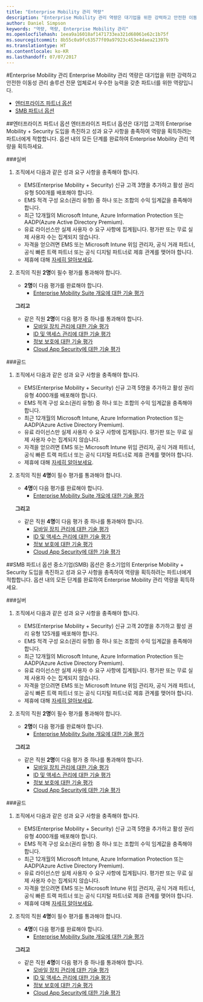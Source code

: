 ```yaml
---
title: "Enterprise Mobility 관리 역량"
description: "Enterprise Mobility 관리 역량은 대기업을 위한 강력하고 안전한 이동성 관리 솔루션 전문 업체로서 우수한 능력을 갖춘 파트너를 위한 역량입니다."
author: Daniel Simpson
keywords: "역량, 역량, Enterprise Mobility 관리"
ms.openlocfilehash: 1eea9a16018af1471733ea321d68061e62c1b75f
ms.sourcegitcommit: 8b55c0a9fc63577f09a97923c453e4daea21397b
ms.translationtype: HT
ms.contentlocale: ko-KR
ms.lasthandoff: 07/07/2017
---
```

#<a name="enterprise-mobility-management"></a>Enterprise Mobility 관리
Enterprise Mobility 관리 역량은 대기업을 위한 강력하고 안전한 이동성 관리 솔루션 전문 업체로서 우수한 능력을 갖춘 파트너를 위한 역량입니다.

- [엔터프라이즈 파트너 옵션](#enterprise-partner-option)
- [SMB 파트너 옵션](#smb-partner-option)


##<a name="enterprise-partner-option"></a>엔터프라이즈 파트너 옵션
엔터프라이즈 파트너 옵션은 대기업 고객의 Enterprise Mobility + Security 도입을 촉진하고 성과 요구 사항을 충족하여 역량을 획득하려는 파트너에게 적합합니다. 옵션 내의 모든 단계를 완료하여 Enterprise Mobility 관리 역량을 획득하세요.

###<a name="silver"></a>실버

1. 조직에서 다음과 같은 성과 요구 사항을 충족해야 합니다.

    - EMS(Enterprise Mobility + Security) 신규 고객 3명을 추가하고 활성 권리 유형 500개를 배포해야 합니다.
    - EMS 적격 구성 요소(권리 유형) 중 하나 또는 조합의 수익 임계값을 충족해야 합니다.
    - 최근 12개월의 Microsoft Intune, Azure Information Protection 또는 AADP(Azure Active Directory Premium).
    - 유료 라이선스만 실제 사용자 수 요구 사항에 집계됩니다. 평가판 또는 무료 실제 사용자 수는 집계되지 않습니다.
    - 자격을 얻으려면 EMS 또는 Microsoft Intune 위임 관리자, 공식 거래 파트너, 공식 빠른 트랙 파트너 또는 공식 디지털 파트너로 제휴 관계를 맺어야 합니다.
    - 제휴에 대해 [자세히 알아보세요](https://partner.microsoft.com/en-us/membership/digital-partner-of-record).  
  
2. 조직의 직원 **2명**이 필수 평가를 통과해야 합니다.

    - **2명**이 다음 평가를 완료해야 합니다.
        - [Enterprise Mobility Suite 개요에 대한 기술 평가](https://partneruniversity.microsoft.com/?whr=uri:MicrosoftAccount&courseId=13914&scoId=pUz3OLLaB_6104778676)

    **그리고**

    - 같은 직원 **2명**이 다음 평가 중 하나를 통과해야 합니다.
        - [모바일 장치 관리에 대한 기술 평가](https://partneruniversity.microsoft.com/?whr=uri:MicrosoftAccount&courseId=13916&scoId=QJDTvzLaB_2104778676)
        - [ID 및 액세스 관리에 대한 기술 평가](https://partneruniversity.microsoft.com/?whr=uri:MicrosoftAccount&courseId=13915&scoId=bi3tqeLaB_3204778676)
        - [정보 보호에 대한 기술 평가](https://partneruniversity.microsoft.com/?whr=uri:MicrosoftAccount&courseId=13917&scoId=Em0uaWMaB_1004778676)
        - [Cloud App Security에 대한 기술 평가](https://partneruniversity.microsoft.com/?whr=uri:MicrosoftAccount&courseId=13918&scoId=vGoZ9bNaB_8604778676)

###<a name="gold"></a>골드

1. 조직에서 다음과 같은 성과 요구 사항을 충족해야 합니다.

    - EMS(Enterprise Mobility + Security) 신규 고객 5명을 추가하고 활성 권리 유형 4000개를 배포해야 합니다.
    - EMS 적격 구성 요소(권리 유형) 중 하나 또는 조합의 수익 임계값을 충족해야 합니다.
    - 최근 12개월의 Microsoft Intune, Azure Information Protection 또는 AADP(Azure Active Directory Premium).
    - 유료 라이선스만 실제 사용자 수 요구 사항에 집계됩니다. 평가판 또는 무료 실제 사용자 수는 집계되지 않습니다.
    - 자격을 얻으려면 EMS 또는 Microsoft Intune 위임 관리자, 공식 거래 파트너, 공식 빠른 트랙 파트너 또는 공식 디지털 파트너로 제휴 관계를 맺어야 합니다.
    - 제휴에 대해 [자세히 알아보세요](https://partner.microsoft.com/en-us/membership/digital-partner-of-record).  
  
2. 조직의 직원 **4명**이 필수 평가를 통과해야 합니다.

    - **4명**이 다음 평가를 완료해야 합니다.
        - [Enterprise Mobility Suite 개요에 대한 기술 평가](https://partneruniversity.microsoft.com/?whr=uri:MicrosoftAccount&courseId=13914&scoId=pUz3OLLaB_6104778676)

    **그리고**

    - 같은 직원 **4명**이 다음 평가 중 하나를 통과해야 합니다.
        - [모바일 장치 관리에 대한 기술 평가](https://partneruniversity.microsoft.com/?whr=uri:MicrosoftAccount&courseId=13916&scoId=QJDTvzLaB_2104778676)
        - [ID 및 액세스 관리에 대한 기술 평가](https://partneruniversity.microsoft.com/?whr=uri:MicrosoftAccount&courseId=13915&scoId=bi3tqeLaB_3204778676)
        - [정보 보호에 대한 기술 평가](https://partneruniversity.microsoft.com/?whr=uri:MicrosoftAccount&courseId=13917&scoId=Em0uaWMaB_1004778676)
        - [Cloud App Security에 대한 기술 평가](https://partneruniversity.microsoft.com/?whr=uri:MicrosoftAccount&courseId=13918&scoId=vGoZ9bNaB_8604778676)
    
##<a name="smb-partner-option"></a>SMB 파트너 옵션
중소기업(SMB) 옵션은 중소기업의 Enterprise Mobility + Security 도입을 촉진하고 성과 요구 사항을 충족하여 역량을 획득하려는 파트너에게 적합합니다. 옵션 내의 모든 단계를 완료하여 Enterprise Mobility 관리 역량을 획득하세요.

###<a name="silver"></a>실버

1. 조직에서 다음과 같은 성과 요구 사항을 충족해야 합니다.

    - EMS(Enterprise Mobility + Security) 신규 고객 20명을 추가하고 활성 권리 유형 125개를 배포해야 합니다.
    - EMS 적격 구성 요소(권리 유형) 중 하나 또는 조합의 수익 임계값을 충족해야 합니다.
    - 최근 12개월의 Microsoft Intune, Azure Information Protection 또는 AADP(Azure Active Directory Premium).
    - 유료 라이선스만 실제 사용자 수 요구 사항에 집계됩니다. 평가판 또는 무료 실제 사용자 수는 집계되지 않습니다.
    - 자격을 얻으려면 EMS 또는 Microsoft Intune 위임 관리자, 공식 거래 파트너, 공식 빠른 트랙 파트너 또는 공식 디지털 파트너로 제휴 관계를 맺어야 합니다.
    - 제휴에 대해 [자세히 알아보세요](https://partner.microsoft.com/en-us/membership/digital-partner-of-record).  
  
2. 조직의 직원 **2명**이 필수 평가를 통과해야 합니다.

    - **2명**이 다음 평가를 완료해야 합니다.
        - [Enterprise Mobility Suite 개요에 대한 기술 평가](https://partneruniversity.microsoft.com/?whr=uri:MicrosoftAccount&courseId=13914&scoId=pUz3OLLaB_6104778676)

    **그리고**

    - 같은 직원 **2명**이 다음 평가 중 하나를 통과해야 합니다.
        - [모바일 장치 관리에 대한 기술 평가](https://partneruniversity.microsoft.com/?whr=uri:MicrosoftAccount&courseId=13916&scoId=QJDTvzLaB_2104778676)
        - [ID 및 액세스 관리에 대한 기술 평가](https://partneruniversity.microsoft.com/?whr=uri:MicrosoftAccount&courseId=13915&scoId=bi3tqeLaB_3204778676)
        - [정보 보호에 대한 기술 평가](https://partneruniversity.microsoft.com/?whr=uri:MicrosoftAccount&courseId=13917&scoId=Em0uaWMaB_1004778676)
        - [Cloud App Security에 대한 기술 평가](https://partneruniversity.microsoft.com/?whr=uri:MicrosoftAccount&courseId=13918&scoId=vGoZ9bNaB_8604778676)

###<a name="gold"></a>골드

1. 조직에서 다음과 같은 성과 요구 사항을 충족해야 합니다.

    - EMS(Enterprise Mobility + Security) 신규 고객 5명을 추가하고 활성 권리 유형 4000개를 배포해야 합니다.
    - EMS 적격 구성 요소(권리 유형) 중 하나 또는 조합의 수익 임계값을 충족해야 합니다.
    - 최근 12개월의 Microsoft Intune, Azure Information Protection 또는 AADP(Azure Active Directory Premium).
    - 유료 라이선스만 실제 사용자 수 요구 사항에 집계됩니다. 평가판 또는 무료 실제 사용자 수는 집계되지 않습니다.
    - 자격을 얻으려면 EMS 또는 Microsoft Intune 위임 관리자, 공식 거래 파트너, 공식 빠른 트랙 파트너 또는 공식 디지털 파트너로 제휴 관계를 맺어야 합니다.
    - 제휴에 대해 [자세히 알아보세요](https://partner.microsoft.com/en-us/membership/digital-partner-of-record).  
  
2. 조직의 직원 **4명**이 필수 평가를 통과해야 합니다.
    
    - **4명**이 다음 평가를 완료해야 합니다.
        - [Enterprise Mobility Suite 개요에 대한 기술 평가](https://partneruniversity.microsoft.com/?whr=uri:MicrosoftAccount&courseId=13914&scoId=pUz3OLLaB_6104778676)

    **그리고**

    - 같은 직원 **4명**이 다음 평가 중 하나를 통과해야 합니다.
        - [모바일 장치 관리에 대한 기술 평가](https://partneruniversity.microsoft.com/?whr=uri:MicrosoftAccount&courseId=13916&scoId=QJDTvzLaB_2104778676)
        - [ID 및 액세스 관리에 대한 기술 평가](https://partneruniversity.microsoft.com/?whr=uri:MicrosoftAccount&courseId=13915&scoId=bi3tqeLaB_3204778676)
        - [정보 보호에 대한 기술 평가](https://partneruniversity.microsoft.com/?whr=uri:MicrosoftAccount&courseId=13917&scoId=Em0uaWMaB_1004778676)
        - [Cloud App Security에 대한 기술 평가](https://partneruniversity.microsoft.com/?whr=uri:MicrosoftAccount&courseId=13918&scoId=vGoZ9bNaB_8604778676)



